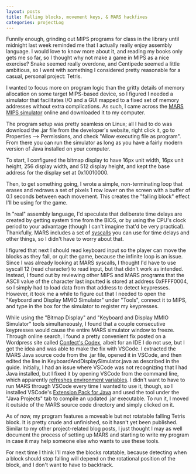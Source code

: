 ```yaml
---
layout: posts
title: Falling blocks, movement keys, & MARS hackfixes
categories: projectLog
---
```

Funnily enough, grinding out MIPS programs for class in the library until midnight last week reminded me that I actually really enjoy assembly language. I would love to know more about it, and reading my books only gets me so far, so I thought why not make a game in MIPS as a nice exercise? Snake seemed really overdone, and Centipede seemed a little ambitious, so I went with something I considered pretty reasonable for a casual, personal project: Tetris.

I wanted to focus more on program logic than the gritty details of memory allocation on some target MIPS-based device, so I figured I needed a simulator that facilitates I/O and a GUI mapped to a fixed set of memory addresses without extra complications. As such, I came across the <a href="https://www.softpedia.com/get/Programming/Coding-languages-Compilers/Vollmar-MARS.shtml" target="_blank">MARS MIPS simulator</a> online and downloaded it to my computer.

The program setup was pretty seamless on Linux; all I had to do was download the .jar file from the developer's website, right click it, go to Properties --> Permissions, and check "Allow executing file as program". From there you can run the simulator as long as you have a fairly modern version of Java installed on your computer.

To start, I configured the bitmap display to have 16px unit width, 16px unit height, 256 display width, and 512 display height, and kept the base address for the display set at 0x10010000.

Then, to get something going, I wrote a simple, non-terminating loop that erases and redraws a set of pixels 1 row lower on the screen with a buffer of 0.1 seconds between each movement. This creates the "falling block" effect I'll be using for the game.

In "real" assembly language, I'd speculate that deliberate time delays are created by getting system time from the BIOS, or by using the CPU's clock period to your advantage (though I can't imagine that'd be very practical). Thankfully, MARS includes a set of <a href="https://web.archive.org/web/20240913140616/https://courses.missouristate.edu/kenvollmar/mars/help/syscallhelp.html" target="_blank">syscalls</a> you can use for time delays and other things, so I didn't have to worry about that.

I figured that next I should read keyboard input so the player can move the blocks as they fall, or quit the game, because the infinite loop is an issue. Since I was already looking at MARS syscalls, I thought I'd have to use syscall 12 (read character) to read input, but that didn't work as intended. Instead, I found out by reviewing other MIPS and MARS programs that the ASCII value of the character last inputted is stored at address 0xFFFF0004, so I simply had to load data from that address to detect keypresses. However, it took me a while to figure out that I needed to open the "Keyboard and Display MMIO Simulator" under "Tools", connect it to MIPS, and type in the box for the simulator to register my keypresses.

While using the "Bitmap Display" and "Keyboard and Display MMIO Simulator" tools simultaneously, I found that a couple consecutive keypresses would cause the entire MARS simulator window to freeze. Through online search, I found a pretty convenient fix posted on a Wordpress site called <a href="https://web.archive.org/web/20221219133552/https://dtconfect.wordpress.com/2013/02/09/mars-mips-simulator-lockup-hackfix" target="_blank">Confect's Codex</a>, albeit for an IDE I do not use, but I got the idea and was able to make the fix with VSCode. I extracted the MARS Java source code from the .jar file, opened it in VSCode, and then edited the line in KeyboardAndDisplaySimulator.java as described in the guide. Initially, I had an issue where VSCode was not recognizing that I had Java installed, but I fixed it by opening VSCode from the command line, which apparently <a href="https://stackoverflow.com/questions/54653343/vs-code-refresh-integrated-terminal-environment-variables-without-restart-logout" target="_blank">refreshes environment variables</a>. I didn't want to have to run MARS through VSCode every time I wanted to use it, though, so I installed VSCode's <a href="https://marketplace.visualstudio.com/items?itemName=vscjava.vscode-java-pack" target="_blank">Extension Pack for Java</a> and used the tool under the "Java Projects" tab to compile an updated .jar executable. To run it, I moved it outside of the MARS source code directory and simply clicked on it.

As of now, my program features a moveable but not rotatable falling Tetris block. It is pretty crude and unfinished, so it hasn't yet been published. Similar to my other project-related blog posts, I just thought I may as well document the process of setting up MARS and starting to write my program in case it may help someone else who wants to use these tools.

For next time I think I'll make the blocks rotatable, because detecting when a block should stop falling will depend on the rotational position of the block, and I don't want to have to backtrack.